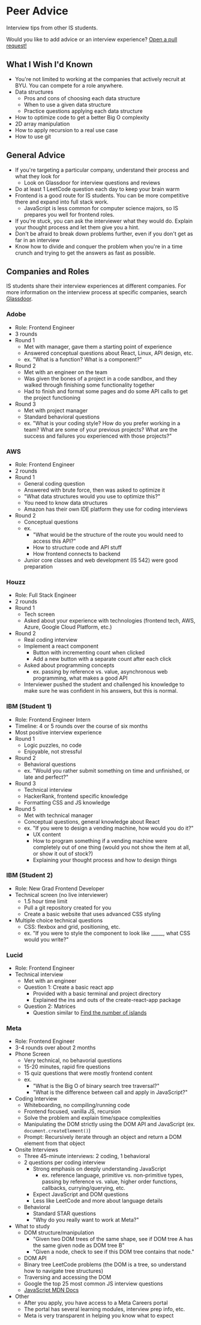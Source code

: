 # Peer Advice
Interview tips from other IS students.

Would you like to add advice or an interview experience? [Open a pull request!](https://github.com/ajhayden/TechnicalInterviewCourse/pulls)

## What I Wish I'd Known
- You're not limited to working at the companies that actively recruit at BYU. You can compete for a role anywhere.
- Data structures
    - Pros and cons of choosing each data structure
    - When to use a given data structure
    - Practice questions applying each data structure
- How to optimize code to get a better Big O complexity
- 2D array manipulation
- How to apply recursion to a real use case
- How to use git

## General Advice
- If you're targeting a particular company, understand their process and what they look for
    - Look on Glassdoor for interview questions and reviews
- Do at least 1 LeetCode question each day to keep your brain warm
- Frontend is a good route for IS students. You can be more competitive there and expand into full stack work.
    - JavaScript is less common for computer science majors, so IS prepares you well for frontend roles.
- If you're stuck, you can ask the interviewer what they would do. Explain your thought process and let them give you a hint.
- Don't be afraid to break down problems further, even if you don't get as far in an interview
- Know how to divide and conquer the problem when you're in a time crunch and trying to get the answers as fast as possible.

## Companies and Roles

IS students share their interview experiences at different companies. For more information on the interview process at specific companies, search [Glassdoor](https://www.glassdoor.com/).

### Adobe
- Role: Frontend Engineer
- 3 rounds
- Round 1
    - Met with manager, gave them a starting point of experience
    - Answered conceptual questions about React, Linux, API design, etc.
    - ex. "What is a function? What is a component?"
- Round 2
    - Met with an engineer on the team
    - Was given the bones of a project in a code sandbox, and they walked through finishing some functionality together
    - Had to finish and format some pages and do some API calls to get the project functioning
- Round 3
    - Met with project manager
    - Standard behavioral questions
    - ex. "What is your coding style? How do you prefer working in a team? What are some of your previous projects? What are the success and failures you experienced with those projects?"

### AWS
- Role: Frontend Engineer
- 2 rounds
- Round 1
    - General coding question
    - Answered with brute force, then was asked to optimize it
    - "What data structures would you use to optimize this?"
    - You need to know data structures
    - Amazon has their own IDE platform they use for coding interviews
- Round 2
    - Conceptual questions
    - ex.
        - "What would be the structure of the route you would need to access this API?"
        - How to structure code and API stuff
        - How frontend connects to backend
    - Junior core classes and web development (IS 542) were good preparation

### Houzz
- Role: Full Stack Engineer
- 2 rounds
- Round 1
    - Tech screen
    - Asked about your experience with technologies (frontend tech, AWS, Azure, Google Cloud Platform, etc.)
- Round 2
    - Real coding interview
    - Implement a react component
        - Button with incrementing count when clicked
        - Add a new button with a separate count after each click
    - Asked about programming concepts
        - ex. passing by reference vs. value, asynchronous web programming, what makes a good API
    - Interviewer pushed the student and challenged his knowledge to make sure he was confident in his answers, but this is normal.

### IBM (Student 1)
- Role: Frontend Engineer Intern
- Timeline: 4 or 5 rounds over the course of six months
- Most positive interview experience
- Round 1
    - Logic puzzles, no code
    - Enjoyable, not stressful
- Round 2
    - Behavioral questions
    - ex. "Would you rather submit something on time and unfinished, or late and perfect?"
- Round 3
    - Technical interview
    - HackerRank, frontend specific knowledge
    - Formatting CSS and JS knowledge
- Round 5
    - Met with technical manager
    - Conceptual questions, general knowledge about React
    - ex. "If you were to design a vending machine, how would you do it?"
        - UX content
        - How to program something if a vending machine were completely out of one thing (would you not show the item at all, or show it out of stock?)
        - Explaining your thought process and how to design things

### IBM (Student 2)
- Role: New Grad Frontend Developer
- Technical screen (no live interviewer)
    - 1.5 hour time limit
    - Pull a git repository created for you
    - Create a basic website that uses advanced CSS styling
- Multiple choice technical questions
    - CSS: flexbox and grid, positioning, etc.
    - ex. "If you were to style the component to look like _____, what CSS would you write?"

### Lucid
- Role: Frontend Engineer
- Technical interview
    - Met with an engineer
    - Question 1: Create a basic react app
        - Provided with a basic terminal and project directory
        - Explained the ins and outs of the create-react-app package
    - Question 2: Matrices
        - Question similar to [Find the number of islands](https://medium.com/@obiwankenoobi/interview-question-7-find-the-number-of-islands-1216eff9ede9)

### Meta
- Role: Frontend Engineer
- 3-4 rounds over about 2 months
- Phone Screen
    - Very technical, no behavorial questions
    - 15-20 minutes, rapid fire questions
    - 15 quiz questions that were mostly frontend content
    - ex.
        - "What is the Big O of binary search tree traversal?"
        - "What is the difference between call and apply in JavaScript?"
- Coding Interview
    - Whiteboarding, no compiling/running code
    - Frontend focused, vanilla JS, recursion
    - Solve the problem and explain time/space complexities
    - Manipulating the DOM strictly using the DOM API and JavaScript (ex. `document.createElement()`)
    - Prompt: Recursively iterate through an object and return a DOM element from that object
- Onsite Interviews
    - Three 45-minute interviews: 2 coding, 1 behavioral
    - 2 questions per coding interview
        - Strong emphasis on deeply understanding JavaScript
            - ex. reference language, primitive vs. non-primitive types, passing by reference vs. value, higher order functions, callbacks, currying/querying, etc.
        - Expect JavaScript and DOM questions
        - Less like LeetCode and more about language details
    - Behavioral
        - Standard STAR questions
        - "Why do you really want to work at Meta?"
- What to study
    - DOM structure/manipulation
        - "Given two DOM trees of the same shape, see if DOM tree A has the same given node as DOM tree B"
        - "Given a node, check to see if this DOM tree contains that node."
    - DOM API
    - Binary tree LeetCode problems (the DOM is a tree, so understand how to navigate tree structures)
    - Traversing and accessing the DOM
    - Google the top 25 most common JS interview questions
    - [JavaScript MDN Docs](https://developer.mozilla.org/en-US/docs/Web/JavaScript)
- Other
    - After you apply, you have access to a Meta Careers portal
    - The portal has several learning modules, interview prep info, etc.
    - Meta is very transparent in helping you know what to expect
